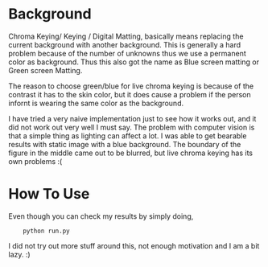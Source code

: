 Background
==========

Chroma Keying/ Keying / Digital Matting, basically means replacing  the current background with another background. This is generally a hard problem because of the number of unknowns thus we use a permanent color as background. Thus this also got the name as Blue screen matting or Green screen Matting.

The reason to choose green/blue for live chroma keying is because of the contrast it has to the skin color, but it does cause a problem if the person infornt is wearing the same color as the background. 

I have tried a very naive implementation just to see how it works out, and it did not work out very well I must say. The problem with computer vision is that a simple thing as lighting can affect  a lot. I was able to get bearable results with static image with a blue background. The boundary of the figure in the middle came out to be blurred, but live chroma keying has its own problems :(


How To Use
==========

Even though you can check my results by simply doing,

        python run.py
        

I did not try out more stuff around this, not enough motivation and I am a bit lazy. :)